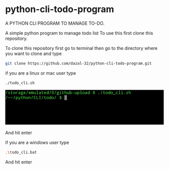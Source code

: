 # python-cli-todo-program
A PYTHON CLI PROGRAM TO MANAGE TO-DO.

A simple python program to manage todo list
To use this first clone this repository.

To clone this repository first go to terminal then go to the directory where you want to clone and  type
```bash
git clone https://github.com/dazal-32/python-cli-todo-program.git
```
if you are a linux or mac user type 
```bash
./todo_cli.sh
```
![Screenshot](images/start.jpg)

And hit enter

if you are a windows user type 
```bash
.\todo_cli.bat
```
And hit enter

 

